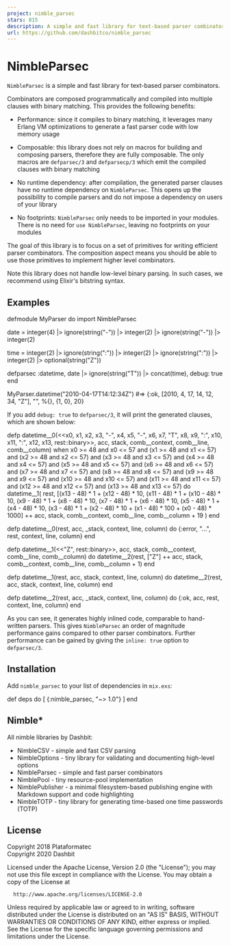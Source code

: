```yaml
---
project: nimble_parsec
stars: 815
description: A simple and fast library for text-based parser combinators
url: https://github.com/dashbitco/nimble_parsec
---
```


NimbleParsec
============

`NimbleParsec` is a simple and fast library for text-based parser combinators.

Combinators are composed programmatically and compiled into multiple clauses with binary matching. This provides the following benefits:

-   Performance: since it compiles to binary matching, it leverages many Erlang VM optimizations to generate a fast parser code with low memory usage
    
-   Composable: this library does not rely on macros for building and composing parsers, therefore they are fully composable. The only macros are `defparsec/3` and `defparsecp/3` which emit the compiled clauses with binary matching
    
-   No runtime dependency: after compilation, the generated parser clauses have no runtime dependency on `NimbleParsec`. This opens up the possibility to compile parsers and do not impose a dependency on users of your library
    
-   No footprints: `NimbleParsec` only needs to be imported in your modules. There is no need for `use NimbleParsec`, leaving no footprints on your modules
    

The goal of this library is to focus on a set of primitives for writing efficient parser combinators. The composition aspect means you should be able to use those primitives to implement higher level combinators.

Note this library does not handle low-level binary parsing. In such cases, we recommend using Elixir's bitstring syntax.

Examples
--------

defmodule MyParser do
  import NimbleParsec

  date \=
    integer(4)
    |> ignore(string("-"))
    |> integer(2)
    |> ignore(string("-"))
    |> integer(2)

  time \=
    integer(2)
    |> ignore(string(":"))
    |> integer(2)
    |> ignore(string(":"))
    |> integer(2)
    |> optional(string("Z"))

  defparsec :datetime, date |> ignore(string("T")) |> concat(time), debug: true
end

MyParser.datetime("2010-04-17T14:12:34Z")
#=> {:ok, \[2010, 4, 17, 14, 12, 34, "Z"\], "", %{}, {1, 0}, 20}

If you add `debug: true` to `defparsec/3`, it will print the generated clauses, which are shown below:

defp datetime\_\_0(<<x0, x1, x2, x3, "-", x4, x5, "-", x6, x7, "T",
                   x8, x9, ":", x10, x11, ":", x12, x13, rest::binary\>>,
                 acc, stack, comb\_\_context, comb\_\_line, comb\_\_column)
     when x0 \>= 48 and x0 <= 57 and (x1 \>= 48 and x1 <= 57) and
         (x2 \>= 48 and x2 <= 57) and (x3 \>= 48 and x3 <= 57) and
         (x4 \>= 48 and x4 <= 57) and (x5 \>= 48 and x5 <= 57) and
         (x6 \>= 48 and x6 <= 57) and (x7 \>= 48 and x7 <= 57) and
         (x8 \>= 48 and x8 <= 57) and (x9 \>= 48 and x9 <= 57) and
         (x10 \>= 48 and x10 <= 57) and (x11 \>= 48 and x11 <= 57) and
         (x12 \>= 48 and x12 <= 57) and (x13 \>= 48 and x13 <= 57) do
  datetime\_\_1(
    rest,
    \[(x13 \- 48) \* 1 + (x12 \- 48) \* 10, (x11 \- 48) \* 1 + (x10 \- 48) \* 10,
     (x9 \- 48) \* 1 + (x8 \- 48) \* 10, (x7 \- 48) \* 1 + (x6 \- 48) \* 10, (x5 \- 48) \* 1 + (x4 \- 48) \* 10,
     (x3 \- 48) \* 1 + (x2 \- 48) \* 10 + (x1 \- 48) \* 100 + (x0 \- 48) \* 1000\] ++ acc,
    stack,
    comb\_\_context,
    comb\_\_line,
    comb\_\_column + 19
  )
end

defp datetime\_\_0(rest, acc, \_stack, context, line, column) do
  {:error, "...", rest, context, line, column}
end

defp datetime\_\_1(<<"Z", rest::binary\>>, acc, stack, comb\_\_context, comb\_\_line, comb\_\_column) do
  datetime\_\_2(rest, \["Z"\] ++ acc, stack, comb\_\_context, comb\_\_line, comb\_\_column + 1)
end

defp datetime\_\_1(rest, acc, stack, context, line, column) do
  datetime\_\_2(rest, acc, stack, context, line, column)
end

defp datetime\_\_2(rest, acc, \_stack, context, line, column) do
  {:ok, acc, rest, context, line, column}
end

As you can see, it generates highly inlined code, comparable to hand-written parsers. This gives `NimbleParsec` an order of magnitude performance gains compared to other parser combinators. Further performance can be gained by giving the `inline: true` option to `defparsec/3`.

Installation
------------

Add `nimble_parsec` to your list of dependencies in `mix.exs`:

def deps do
  \[
    {:nimble\_parsec, "~> 1.0"}
  \]
end

Nimble\*
--------

All nimble libraries by Dashbit:

-   NimbleCSV - simple and fast CSV parsing
-   NimbleOptions - tiny library for validating and documenting high-level options
-   NimbleParsec - simple and fast parser combinators
-   NimblePool - tiny resource-pool implementation
-   NimblePublisher - a minimal filesystem-based publishing engine with Markdown support and code highlighting
-   NimbleTOTP - tiny library for generating time-based one time passwords (TOTP)

License
-------

Copyright 2018 Plataformatec  
Copyright 2020 Dashbit

Licensed under the Apache License, Version 2.0 (the "License"); you may not use this file except in compliance with the License. You may obtain a copy of the License at

```
  http://www.apache.org/licenses/LICENSE-2.0
```

Unless required by applicable law or agreed to in writing, software distributed under the License is distributed on an "AS IS" BASIS, WITHOUT WARRANTIES OR CONDITIONS OF ANY KIND, either express or implied. See the License for the specific language governing permissions and limitations under the License.
